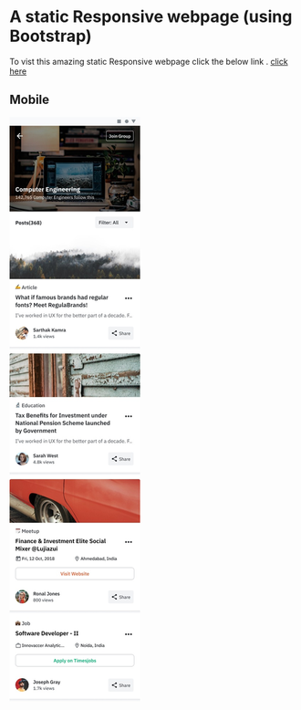 # A static Responsive webpage (using Bootstrap)

   To vist this amazing static Responsive webpage click the below link .
   [click here](https://thirunithish28.github.io/Static-Responsive-webpage-task1-intern-/)
 ## Mobile

 ![mobile view](https://github.com/ThiruNithish28/Static-Responsive-webpage-task1-intern-/blob/main/image/Android%20-%20Long-01.jpeg)
